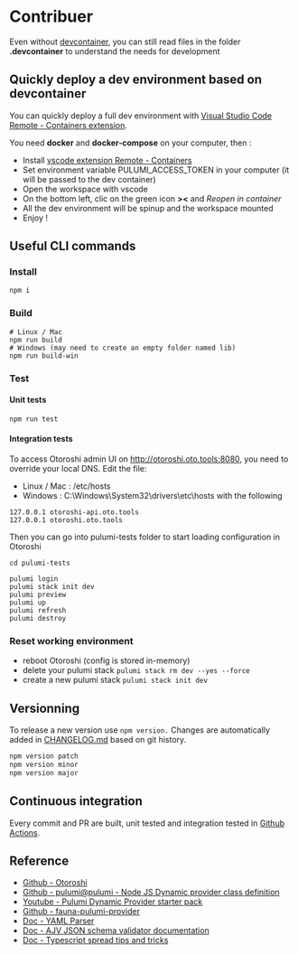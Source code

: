 # Contribuer

Even without [devcontainer](https://containers.dev), you can still read files in the folder **.devcontainer** to understand the needs for development

## Quickly deploy a dev environment based on devcontainer

You can quickly deploy a full dev environment with [Visual Studio Code Remote - Containers extension](https://code.visualstudio.com/docs/remote/containers).

You need **docker** and **docker-compose** on your computer, then :

- Install [vscode extension Remote - Containers](https://marketplace.visualstudio.com/items?itemName=ms-vscode-remote.remote-containers)
- Set environment variable PULUMI_ACCESS_TOKEN in your computer (it will be passed to the dev container)
- Open the workspace with vscode
- On the bottom left, clic on the green icon **><** and _Reopen in container_
- All the dev environment will be spinup and the workspace mounted
- Enjoy !

## Useful CLI commands

### Install

```shell
npm i
```

### Build

```shell
# Linux / Mac
npm run build
# Windows (may need to create an empty folder named lib)
npm run build-win
```

### Test

#### Unit tests

```shell
npm run test
```

#### Integration tests

To access Otoroshi admin UI on <http://otoroshi.oto.tools:8080>, you need to override your local DNS. Edit the file:

- Linux / Mac : /etc/hosts
- Windows : C:\Windows\System32\drivers\etc\hosts with the following

```text
127.0.0.1 otoroshi-api.oto.tools
127.0.0.1 otoroshi.oto.tools
```

Then you can go into pulumi-tests folder to start loading configuration in Otoroshi

```shell
cd pulumi-tests

pulumi login
pulumi stack init dev
pulumi preview
pulumi up
pulumi refresh
pulumi destroy
```

### Reset working environment

- reboot Otoroshi (config is stored in-memory)
- delete your pulumi stack `pulumi stack rm dev --yes --force`
- create a new pulumi stack `pulumi stack init dev`

## Versionning

To release a new version use `npm version.` Changes are automatically added in [CHANGELOG.md](./CHANGELOG.md) based on git history.

```bash
npm version patch
npm version minor
npm version major
```

## Continuous integration

Every commit and PR are built, unit tested and integration tested in [Github Actions](https://github.com/MAIF/pulumi-dynamic-provider-otoroshi/actions).

## Reference

- [Github - Otoroshi](https://github.com/MAIF/otoroshi)
- [Github - pulumi@pulumi - Node JS Dynamic provider class definition](https://github.com/pulumi/pulumi/blob/master/sdk/nodejs/dynamic/index.ts#L204)
- [Youtube - Pulumi Dynamic Provider starter pack](https://www.youtube.com/watch?v=H4nehfvCLm8)
- [Github - fauna-pulumi-provider](https://github.com/TriangularCube/fauna-pulumi-provider)
- [Doc - YAML Parser](https://eemeli.org/yaml/#api-overview)
- [Doc - AJV JSON schema validator documentation](https://ajv.js.org/json-schema.html)
- [Doc - Typescript spread tips and tricks](https://levelup.gitconnected.com/spreading-resting-and-renaming-properties-in-typescript-68fb35ffb1f)
